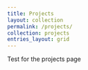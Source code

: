 ```yaml
---
title: Projects
layout: collection
permalink: /projects/
collection: projects
entries_layout: grid
---
```


Test for the projects page
